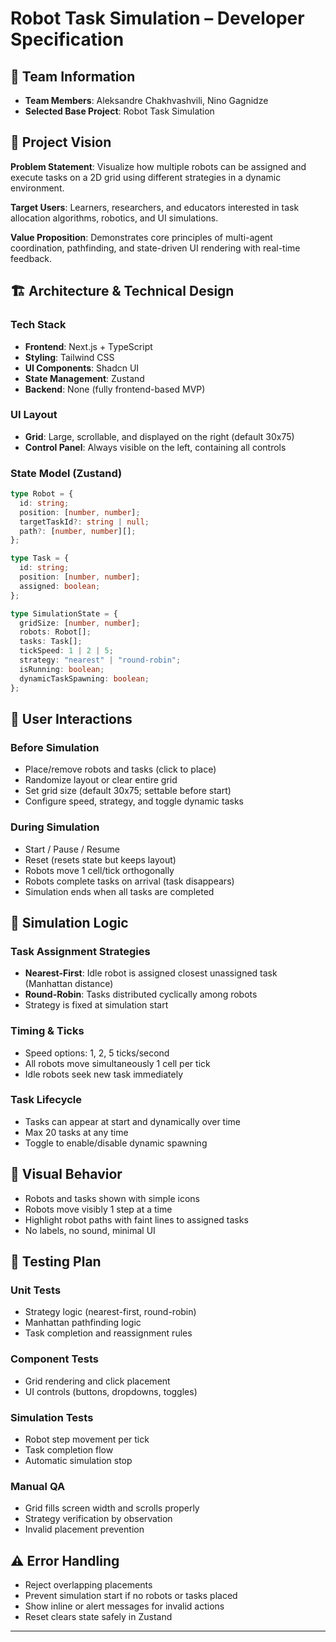 # Robot Task Simulation – Developer Specification

## 👥 Team Information
- **Team Members**: Aleksandre Chakhvashvili, Nino Gagnidze
- **Selected Base Project**: Robot Task Simulation

## 🎯 Project Vision
**Problem Statement**: Visualize how multiple robots can be assigned and execute tasks on a 2D grid using different strategies in a dynamic environment.

**Target Users**: Learners, researchers, and educators interested in task allocation algorithms, robotics, and UI simulations.

**Value Proposition**: Demonstrates core principles of multi-agent coordination, pathfinding, and state-driven UI rendering with real-time feedback.

## 🏗️ Architecture & Technical Design

### Tech Stack
- **Frontend**: Next.js + TypeScript
- **Styling**: Tailwind CSS
- **UI Components**: Shadcn UI
- **State Management**: Zustand
- **Backend**: None (fully frontend-based MVP)

### UI Layout
- **Grid**: Large, scrollable, and displayed on the right (default 30x75)
- **Control Panel**: Always visible on the left, containing all controls

### State Model (Zustand)
```ts
type Robot = {
  id: string;
  position: [number, number];
  targetTaskId?: string | null;
  path?: [number, number][];
};

type Task = {
  id: string;
  position: [number, number];
  assigned: boolean;
};

type SimulationState = {
  gridSize: [number, number];
  robots: Robot[];
  tasks: Task[];
  tickSpeed: 1 | 2 | 5;
  strategy: "nearest" | "round-robin";
  isRunning: boolean;
  dynamicTaskSpawning: boolean;
};
```

## 🧭 User Interactions

### Before Simulation
- Place/remove robots and tasks (click to place)
- Randomize layout or clear entire grid
- Set grid size (default 30x75; settable before start)
- Configure speed, strategy, and toggle dynamic tasks

### During Simulation
- Start / Pause / Resume
- Reset (resets state but keeps layout)
- Robots move 1 cell/tick orthogonally
- Robots complete tasks on arrival (task disappears)
- Simulation ends when all tasks are completed

## 🧠 Simulation Logic

### Task Assignment Strategies
- **Nearest-First**: Idle robot is assigned closest unassigned task (Manhattan distance)
- **Round-Robin**: Tasks distributed cyclically among robots
- Strategy is fixed at simulation start

### Timing & Ticks
- Speed options: 1, 2, 5 ticks/second
- All robots move simultaneously 1 cell per tick
- Idle robots seek new task immediately

### Task Lifecycle
- Tasks can appear at start and dynamically over time
- Max 20 tasks at any time
- Toggle to enable/disable dynamic spawning

## 🎨 Visual Behavior
- Robots and tasks shown with simple icons
- Robots move visibly 1 step at a time
- Highlight robot paths with faint lines to assigned tasks
- No labels, no sound, minimal UI

## 🧪 Testing Plan

### Unit Tests
- Strategy logic (nearest-first, round-robin)
- Manhattan pathfinding logic
- Task completion and reassignment rules

### Component Tests
- Grid rendering and click placement
- UI controls (buttons, dropdowns, toggles)

### Simulation Tests
- Robot step movement per tick
- Task completion flow
- Automatic simulation stop

### Manual QA
- Grid fills screen width and scrolls properly
- Strategy verification by observation
- Invalid placement prevention

## ⚠️ Error Handling

- Reject overlapping placements
- Prevent simulation start if no robots or tasks placed
- Show inline or alert messages for invalid actions
- Reset clears state safely in Zustand

---
